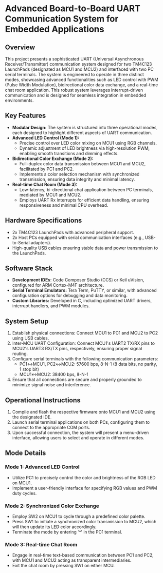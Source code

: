 # Advanced Board-to-Board UART Communication System for Embedded Applications

## Overview

This project presents a sophisticated UART (Universal Asynchronous Receiver/Transmitter) communication system designed for two TM4C123 LaunchPads (designated as MCU1 and MCU2) and interfaced with two PC serial terminals. The system is engineered to operate in three distinct modes, showcasing advanced functionalities such as LED control with PWM (Pulse Width Modulation), bidirectional color data exchange, and a real-time chat room application. This robust system leverages interrupt-driven communication and is designed for seamless integration in embedded environments.

## Key Features

-   **Modular Design:** The system is structured into three operational modes, each designed to highlight different aspects of UART communication.
-   **Advanced LED Control (Mode 1):**
    -   Precise control over LED color mixing on MCU1 using RGB channels.
    -   Dynamic adjustment of LED brightness via high-resolution PWM, enabling smooth transitions and dimming effects.
-   **Bidirectional Color Exchange (Mode 2):**
    -   Full-duplex color data transmission between MCU1 and MCU2, facilitated by PC1 and PC2.
    -   Implements a color selection mechanism with synchronized transmission, ensuring data integrity and minimal latency.
-   **Real-time Chat Room (Mode 3):**
    -   Low-latency, bi-directional chat application between PC terminals, mediated by MCU1 and MCU2.
    -   Employs UART Rx Interrupts for efficient data handling, ensuring responsiveness and minimal CPU overhead.

## Hardware Specifications

-   2x TM4C123 LaunchPads with advanced peripheral support.
-   2x Host PCs equipped with serial communication interfaces (e.g., USB-to-Serial adapters).
-   High-quality USB cables ensuring stable data and power transmission to the LaunchPads.

## Software Stack

-   **Development IDEs:** Code Composer Studio (CCS) or Keil uVision, configured for ARM Cortex-M4F architecture.
-   **Serial Terminal Emulators:** Tera Term, PuTTY, or similar, with advanced configuration options for debugging and data monitoring.
-   **Custom Libraries:** Developed in C, including optimized UART drivers, interrupt handlers, and PWM modules.

## System Setup

1.  Establish physical connections: Connect MCU1 to PC1 and MCU2 to PC2 using USB cables.
2.  Inter-MCU UART Configuration: Connect MCU1's UART2 TX/RX pins to MCU2's UART3 RX/TX pins, respectively, ensuring proper signal routing.
3.  Configure serial terminals with the following communication parameters:
    -   PC1↔MCU1, PC2↔MCU2: 57600 bps, 8-N-1 (8 data bits, no parity, 1 stop bit)
    -   MCU1↔MCU2: 38400 bps, 8-N-1
4.  Ensure that all connections are secure and properly grounded to minimize signal noise and interference.

## Operational Instructions

1.  Compile and flash the respective firmware onto MCU1 and MCU2 using the designated IDE.
2.  Launch serial terminal applications on both PCs, configuring them to connect to the appropriate COM ports.
3.  Upon successful connection, the system will present a menu-driven interface, allowing users to select and operate in different modes.

## Mode Details

### Mode 1: Advanced LED Control

-   Utilize PC1 to precisely control the color and brightness of the RGB LED on MCU1.
-   Implement a user-friendly interface for specifying RGB values and PWM duty cycles.

### Mode 2: Synchronized Color Exchange

-   Employ SW2 on MCU1 to cycle through a predefined color palette.
-   Press SW1 to initiate a synchronized color transmission to MCU2, which will then update its LED color accordingly.
-   Terminate the mode by entering '^' in the PC1 terminal.

### Mode 3: Real-time Chat Room

-   Engage in real-time text-based communication between PC1 and PC2, with MCU1 and MCU2 acting as transparent intermediaries.
-   Exit the chat room by pressing SW1 on either MCU.

